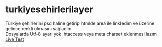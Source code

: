 # turkiyesehirlerilayer<br>
Türkiye şehirlerini psd haline getirip htmlde area ile linkledim ve üzerine gelince renkli olmasını sağladım<br>
Dosyalarda Utf-8 ayarı yok .htaccess veya meta charset eklenmesi lazım<br>
<a href="https://demo.ekullanici.com/bahadirgithub/turkiyesehirlerilayer-master/">Live Test</a>
